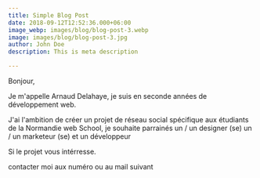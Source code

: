 ```yaml
---
title: Simple Blog Post
date: 2018-09-12T12:52:36.000+06:00
image_webp: images/blog/blog-post-3.webp
image: images/blog/blog-post-3.jpg
author: John Doe
description: This is meta description

---
```

Bonjour, 

Je m'appelle Arnaud Delahaye, je suis en seconde années de développement web.

J'ai l'ambition de créer un projet de réseau social spécifique aux étudiants de la Normandie web School, je souhaite parrainés un / un designer (se) un / un marketeur (se) et un développeur

Si le projet vous intérresse.

contacter moi aux numéro ou au mail suivant